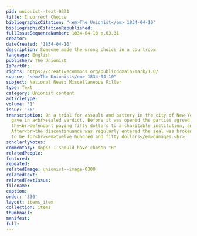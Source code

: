 ```yaml
---
pid: unionist--text-0331
title: Incorrect Choice
bibliographicCitation: "<em>The Unionist</em> 1834-04-10"
bibliographicCitationRepublished: 
fullIssueSequenceNumber: 1834-04-10 p.03.31
creator: 
dateCreated: '1834-04-10'
description: Someone made the wrong choice in a courtroom
language: English
publisher: The Unionist
IsPartOf: 
rights: https://creativecommons.org/publicdomain/mark/1.0/
source: "<em>The Unionist</em> 1834-04-10"
subject: National News; Miscellaneous Filler
type: Text
category: Unionist content
articleType: 
volume: '1'
issue: '36'
transcription: On a trial for assault and battery in the city of New-York, the jury
  gave in a<br>sealed verdict. Before it was opened the parties agreed to discontinue,
  the<br>defendant paying fifty dollars to a charitable institution, and all costs.
  After<br>the discontinuance was regularly entered the seal was broken and the verdict<br>found
  to be for<br><em>twelve hundred and fifty dollars</em>damages.<br>
scholarlyNotes: 
commentary: Oops! I should have chosen "B"
relatedPeople: 
featured: 
repeated: 
relatedImage: unionist--image-0300
relatedText: 
relatedTextIssue: 
filename: 
caption: 
order: '330'
layout: items_item
collection: items
thumbnail: 
manifest: 
full: 
---
```

